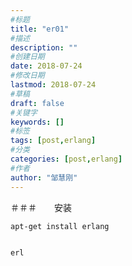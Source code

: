 ```yaml
---
#标题
title: "er01"
#描述
description: ""
#创建日期
date: 2018-07-24
#修改日期
lastmod: 2018-07-24
#草稿
draft: false
#关键字
keywords: []
#标签
tags: [post,erlang]
#分类
categories: [post,erlang]
#作者
author: "邹慧刚"
---
```

＃＃＃　　安装

	apt-get install erlang
	

	erl
